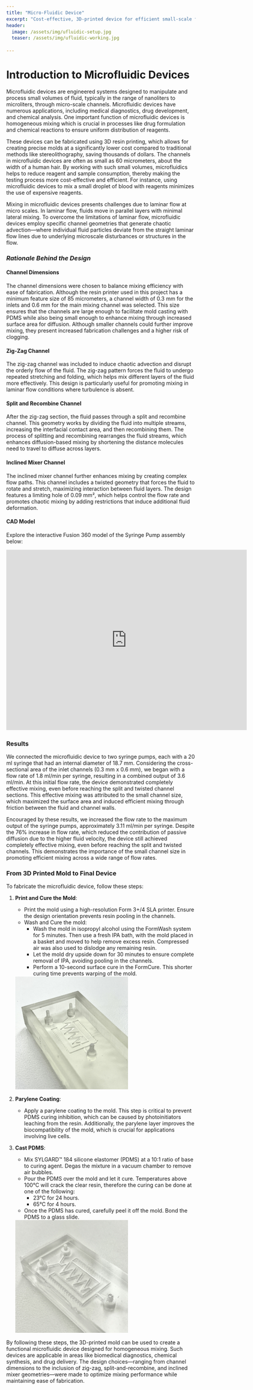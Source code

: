 ```yaml
---
title: "Micro-Fluidic Device"
excerpt: "Cost-effective, 3D-printed device for efficient small-scale fluid mixing."
header:
  image: /assets/img/ufluidic-setup.jpg
  teaser: /assets/img/ufluidic-working.jpg
   
---
```


# Introduction to Microfluidic Devices

Microfluidic devices are engineered systems designed to manipulate and process small volumes of fluid, typically in the range of nanoliters to microliters, through micro-scale channels. Microfluidic devices have numerous applications, including medical diagnostics, drug development, and chemical analysis. One important function of microfluidic devices is homogeneous mixing which is crucial in processes like drug formulation and chemical reactions to ensure uniform distribution of reagents.

These devices can be fabricated using  3D resin printing, which allows for creating precise molds at a significantly lower cost compared to traditional methods like stereolithography, saving thousands of dollars. The channels in microfluidic devices are often as small as 60 micrometers, about the width of a human hair. By working with such small volumes, microfluidics helps to reduce reagent and sample consumption, thereby making the testing process more cost-effective and efficient. For instance, using microfluidic devices to mix a small droplet of blood with reagents minimizes the use of expensive reagents.

Mixing in microfluidic devices presents challenges due to laminar flow at micro scales. In laminar flow, fluids move in parallel layers with minimal lateral mixing. To overcome the limitations of laminar flow, microfluidic devices employ specific channel geometries that generate chaotic advection—where individual fluid particles deviate from the straight laminar flow lines due to underlying microscale disturbances or structures in the flow.



### *Rationale Behind the Design*

#### **Channel Dimensions**

The channel dimensions were chosen to balance mixing efficiency with ease of fabrication. Although the resin printer used in this project has a minimum feature size of 85 micrometers, a channel width of 0.3 mm for the inlets and 0.6 mm for the main mixing channel was selected. This size ensures that the channels are large enough to facilitate mold casting with PDMS while also being small enough to enhance mixing through increased surface area for diffusion. Although smaller channels could further improve mixing, they present increased fabrication challenges and a higher risk of clogging.

#### **Zig-Zag Channel**

The zig-zag channel was included to induce chaotic advection and disrupt the orderly flow of the fluid. The zig-zag pattern forces the fluid to undergo repeated stretching and folding, which helps mix different layers of the fluid more effectively. This design is particularly useful for promoting mixing in laminar flow conditions where turbulence is absent.

#### **Split and Recombine Channel**

After the zig-zag section, the fluid passes through a split and recombine channel. This geometry works by dividing the fluid into multiple streams, increasing the interfacial contact area, and then recombining them. The process of splitting and recombining rearranges the fluid streams, which enhances diffusion-based mixing by shortening the distance molecules need to travel to diffuse across layers.

#### **Inclined Mixer Channel**

The inclined mixer channel further enhances mixing by creating complex flow paths. This channel includes a twisted geometry that forces the fluid to rotate and stretch, maximizing interaction between fluid layers. The design features a limiting hole of 0.09 mm², which helps control the flow rate and promotes chaotic mixing by adding restrictions that induce additional fluid deformation.

#### CAD Model

Explore the interactive Fusion 360 model of the Syringe Pump assembly below:
<iframe src="https://vanderbilt643.autodesk360.com/shares/public/SH286ddQT78850c0d8a4d84411c215a0cf13?mode=embed" width="640" height="480" allowfullscreen="true" webkitallowfullscreen="true" mozallowfullscreen="true"  frameborder="0"></iframe>



### **Results**

We connected the microfluidic device to two syringe pumps, each with a 20 ml syringe that had an internal diameter of 18.7 mm. Considering the cross-sectional area of the inlet channels (0.3 mm x 0.6 mm), we began with a flow rate of 1.8 ml/min per syringe, resulting in a combined output of 3.6 ml/min. At this initial flow rate, the device demonstrated completely effective mixing, even before reaching the split and twisted channel sections. This effective mixing was attributed to the small channel size, which maximized the surface area and induced efficient mixing through friction between the fluid and channel walls.

Encouraged by these results, we increased the flow rate to the maximum output of the syringe pumps, approximately 3.11 ml/min per syringe. Despite the 76% increase in flow rate, which reduced the contribution of passive diffusion due to the higher fluid velocity, the device still achieved completely effective mixing, even before reaching the split and twisted channels. This demonstrates the importance of the small channel size in promoting efficient mixing across a wide range of flow rates.

### **From 3D Printed Mold to Final Device**

To fabricate the microfluidic device, follow these steps:

1. **Print and Cure the Mold**:

   - Print the mold using a high-resolution Form 3+/4 SLA printer. Ensure the design orientation prevents resin pooling in the channels.
   - Wash and Cure the mold:
     - Wash the mold in isopropyl alcohol using the FormWash system for 5 minutes. Then use a fresh IPA bath, with the mold placed in a basket and moved to help remove excess resin. Compressed air was also used to dislodge any remaining resin.
     - Let the mold dry upside down for 30 minutes to ensure complete removal of IPA, avoiding pooling in the channels.
     - Perform a 10-second surface cure in the FormCure. This shorter curing time prevents warping of the mold.

    <img src='/assets/img/ufluidic-mold.jpg' style="width:300px;height:300px;"/>

2. **Parylene Coating**:

   - Apply a parylene coating to the mold. This step is critical to prevent PDMS curing inhibition, which can be caused by photoinitiators leaching from the resin. Additionally, the parylene layer improves the biocompatibility of the mold, which is crucial for applications involving live cells.

3. **Cast PDMS**:

   - Mix SYLGARD™ 184 silicone elastomer (PDMS) at a 10:1 ratio of base to curing agent. Degas the mixture in a vacuum chamber to remove air bubbles.
   - Pour the PDMS over the mold and let it cure. Temperatures above 100°C will crack the clear resin, therefore the curing can be done at one of the following:
     - 23°C for 24 hours.
     - 65°C for 4 hours.
    - Once the PDMS has cured, carefully peel it off the mold. Bond the PDMS to a glass slide.

    <img src='/assets/img/ufluidic-casted.jpg' style="width:300px;height:300px;"/>

By following these steps, the 3D-printed mold can be used to create a functional microfluidic device designed for homogeneous mixing. Such devices are applicable in areas like biomedical diagnostics, chemical synthesis, and drug delivery. The design choices—ranging from channel dimensions to the inclusion of zig-zag, split-and-recombine, and inclined mixer geometries—were made to optimize mixing performance while maintaining ease of fabrication.

